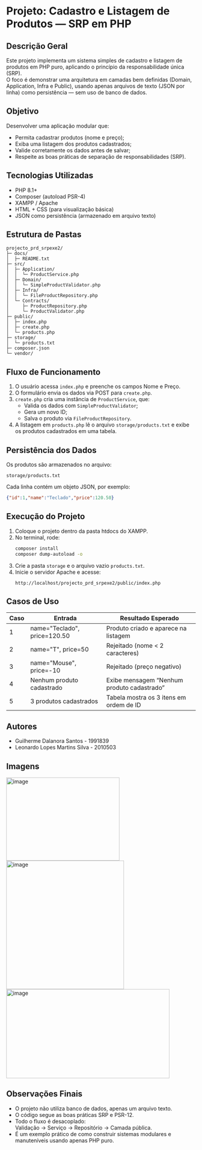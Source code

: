 # Projeto: Cadastro e Listagem de Produtos — SRP em PHP

## Descrição Geral
Este projeto implementa um sistema simples de cadastro e listagem de produtos em PHP puro, aplicando o princípio da responsabilidade única (SRP).  
O foco é demonstrar uma arquitetura em camadas bem definidas (Domain, Application, Infra e Public), usando apenas arquivos de texto (JSON por linha) como persistência — sem uso de banco de dados.

## Objetivo
Desenvolver uma aplicação modular que:
- Permita cadastrar produtos (nome e preço);
- Exiba uma listagem dos produtos cadastrados;
- Valide corretamente os dados antes de salvar;
- Respeite as boas práticas de separação de responsabilidades (SRP).

## Tecnologias Utilizadas
- PHP 8.1+
- Composer (autoload PSR-4)
- XAMPP / Apache
- HTML + CSS (para visualização básica)
- JSON como persistência (armazenado em arquivo texto)

## Estrutura de Pastas
```
projecto_prd_srpexe2/
├─ docs/
│  ├─ README.txt
├─ src/
│  ├─ Application/
│  │  └─ ProductService.php
│  ├─ Domain/
│  │  └─ SimpleProductValidator.php
│  ├─ Infra/
│  │  └─ FileProductRepository.php
│  └─ Contracts/
│     ├─ ProductRepository.php
│     └─ ProductValidator.php
├─ public/
│  ├─ index.php
│  ├─ create.php
│  └─ products.php
├─ storage/
│  └─ products.txt
├─ composer.json
└─ vendor/
```

## Fluxo de Funcionamento
1. O usuário acessa `index.php` e preenche os campos Nome e Preço.  
2. O formulário envia os dados via POST para `create.php`.  
3. `create.php` cria uma instância de `ProductService`, que:
   - Valida os dados com `SimpleProductValidator`;
   - Gera um novo ID;
   - Salva o produto via `FileProductRepository`.
4. A listagem em `products.php` lê o arquivo `storage/products.txt` e exibe os produtos cadastrados em uma tabela.

## Persistência dos Dados
Os produtos são armazenados no arquivo:
```
storage/products.txt
```
Cada linha contém um objeto JSON, por exemplo:
```json
{"id":1,"name":"Teclado","price":120.50}
```

## Execução do Projeto
1. Coloque o projeto dentro da pasta htdocs do XAMPP.  
2. No terminal, rode:
   ```bash
   composer install
   composer dump-autoload -o
   ```
3. Crie a pasta `storage` e o arquivo vazio `products.txt`.  
4. Inicie o servidor Apache e acesse:
   ```
   http://localhost/projecto_prd_srpexe2/public/index.php
   ```

## Casos de Uso
| Caso | Entrada | Resultado Esperado |
|------|----------|--------------------|
| 1 | name="Teclado", price=120.50 | Produto criado e aparece na listagem |
| 2 | name="T", price=50 | Rejeitado (nome < 2 caracteres) |
| 3 | name="Mouse", price=-10 | Rejeitado (preço negativo) |
| 4 | Nenhum produto cadastrado | Exibe mensagem “Nenhum produto cadastrado” |
| 5 | 3 produtos cadastrados | Tabela mostra os 3 itens em ordem de ID |

## Autores
- Guilherme Dalanora Santos - 1991839
- Leonardo Lopes Martins Silva - 2010503

## Imagens
<img width="301" height="221" alt="image" src="https://github.com/user-attachments/assets/e1bd2ea9-84a2-4115-a4da-86beca49782e" /><br>
<img width="313" height="342" alt="image" src="https://github.com/user-attachments/assets/8195263e-3dc0-4fb4-a87e-4e948cbb8e9f" /><br>
<img width="434" height="237" alt="image" src="https://github.com/user-attachments/assets/05bff418-018f-4e60-842a-e5fc4bb9e419" />

## Observações Finais
- O projeto não utiliza banco de dados, apenas um arquivo texto.
- O código segue as boas práticas SRP e PSR-12.
- Todo o fluxo é desacoplado:  
  Validação → Serviço → Repositório → Camada pública.
- É um exemplo prático de como construir sistemas modulares e manuteníveis usando apenas PHP puro.
